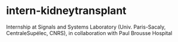 # intern-kidneytransplant
Internship at Signals and Systems Laboratory (Univ. Paris-Sacaly, CentraleSupélec, CNRS), in collaboration with Paul Brousse Hospital
